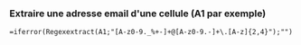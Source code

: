 ### Extraire une adresse email d'une cellule (A1 par exemple)
```
=iferror(Regexextract(A1;"[A-z0-9._%+-]+@[A-z0-9.-]+\.[A-z]{2,4}");"")
```
